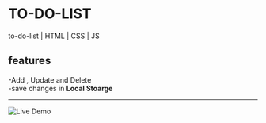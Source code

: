 # TO-DO-LIST
to-do-list | HTML | CSS | JS 



## features
-Add , Update and Delete
<br>
-save changes in **Local Stoarge**

---
![Live Demo](https://the-first-to-do.vercel.app/)
